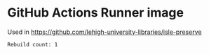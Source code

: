 # GitHub Actions Runner image

Used in https://github.com/lehigh-university-libraries/isle-preserve

```
Rebuild count: 1
```

